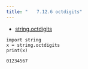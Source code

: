 ```yaml
---
title: "　　7.12.6 octdigits"
---
```


* [string.octdigits](https://docs.python.org/ja/3/library/string.html#string.octdigits)

```python:サンプルコード
import string
x = string.octdigits
print(x)
```

```text:実行結果
01234567
```